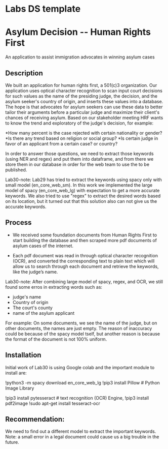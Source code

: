# Labs DS template
# Asylum Decision  -- Human Rights First
An application to assist immigration advocates in winning asylum cases


## Description
We built an application for human rights first, a 501(c)3 organization. Our application uses optical character recognition to scan input court decisions for such values as the name of the presiding judge, the decision, and the asylum seeker's country of origin, and inserts these values into a database. The hope is that advocates for asylum seekers can use these data to better tailor their arguments before a particular judge and maximize their client's chances of receiving asylum. Based on our stakeholder meeting HRF wants to know the trend and exploratory of the judge's decision, for example:

 *How many percent is the case rejected with certain nationality or gender?
 *Is there any trend based on religion or social group?
 *Is certain judge in favor of an applicant from a certain case? or country?

In order to answer those questions, we need to extract those keywords (using NER and regex) and put them into dataframe, and from there we store them
in our database in order for the web team to use the to be published.


Lab30-note:
Lab29 has tried to extract the keywords using spacy only with small model (en_core_web_sm). In this work we implemented the large model of spacy (en_core_web_lg) with expectation to get a more accurate keywords. We also tried to use "regex" to extract the desired words based on its location,  but it turned out that this solution also can not give us the accurate keywords.


## Process
* We received some foundation documents from Human Rights First to start building the database and then scraped more pdf documents of asylum cases of the internet.

* Each pdf document was read in through optical character recognition (OCR), and converted the corresponding text to plain text which will allow us to search through each document and retrieve the keywords, like the judge’s name.

Lab30-note:
After combining large model of spacy, regex, and OCR, we still found some erros in extracting words such as:
 * judge's name
 * Country of origin
 * The court's county
 * name of the asylum applicant

For example: On some documents, we see the name of the judge, but on other documents, the names are just empty.
The reason of inaccuracy could be because of the spacy model tself, but another reason is because the format of the document is not 100% uniform.


## Installation
Initial work of Lab30 is using Google colab and the important module to install are:

!python3 -m spacy download en_core_web_lg
!pip3 install Pillow # Python Image Library

!pip3 install pytesseract  # text recognition (OCR) Engine, 
!pip3 install pdf2image
!sudo apt-get install tesseract-ocr



## Recommendation:
We need to find out a different model to extract the important keywords.
Note: a small error in a legal document could cause us a big trouble in the future.

